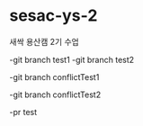 # sesac-ys-2
새싹 용산캠 2기 수업

-git branch test1
-git branch test2


-git branch conflictTest1

-git branch conflictTest2

-pr test